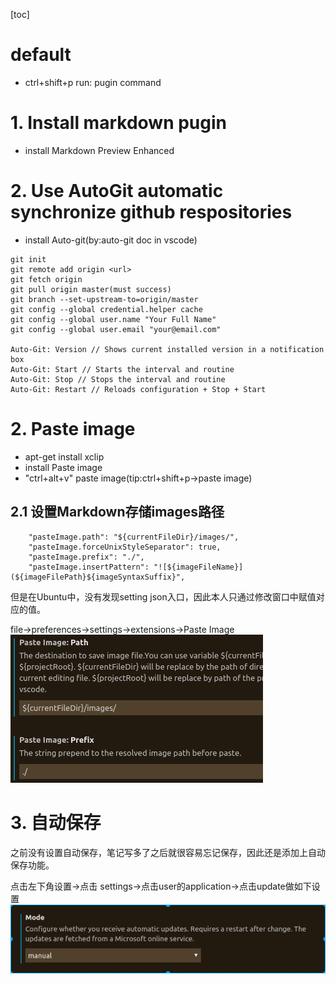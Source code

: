 [toc]
# default
* ctrl+shift+p run: pugin command

# 1. Install markdown pugin
* install Markdown Preview Enhanced

# 2. Use AutoGit automatic synchronize github  respositories

* install Auto-git(by:auto-git doc in vscode)
```
git init
git remote add origin <url>
git fetch origin
git pull origin master(must success)
git branch --set-upstream-to=origin/master
git config --global credential.helper cache
git config --global user.name "Your Full Name"
git config --global user.email "your@email.com"

Auto-Git: Version // Shows current installed version in a notification box
Auto-Git: Start // Starts the interval and routine
Auto-Git: Stop // Stops the interval and routine
Auto-Git: Restart // Reloads configuration + Stop + Start
```

# 2. Paste image
* apt-get install xclip
* install Paste image
* "ctrl+alt+v" paste image(tip:ctrl+shift+p->paste image)

## 2.1 设置Markdown存储images路径
```
    "pasteImage.path": "${currentFileDir}/images/",
    "pasteImage.forceUnixStyleSeparator": true,
    "pasteImage.prefix": "./",
    "pasteImage.insertPattern": "![${imageFileName}](${imageFilePath}${imageSyntaxSuffix}",
```
但是在Ubuntu中，没有发现setting json入口，因此本人只通过修改窗口中赋值对应的值。

file->preferences->settings->extensions->Paste Image
![2019-08-06-15-53-41.png](./images/2019-08-06-15-53-41.png)


# 3. 自动保存
之前没有设置自动保存，笔记写多了之后就很容易忘记保存，因此还是添加上自动保存功能。

点击左下角设置->点击 settings->点击user的application->点击update做如下设置
![2019-08-12-11-15-02.png](./images/2019-08-12-11-15-02.png)
